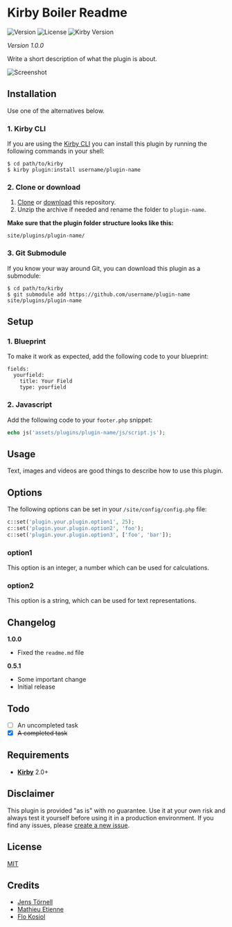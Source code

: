 # Kirby Boiler Readme

![Version](https://img.shields.io/badge/version-1.0.0-green.svg) ![License](https://img.shields.io/badge/license-MIT-green.svg) ![Kirby Version](https://img.shields.io/badge/Kirby-2.0%2B-red.svg)

*Version 1.0.0*

Write a short description of what the plugin is about.

![Screenshot](https://placehold.it/888x150?text=Screenshot)

## Installation

Use one of the alternatives below.

### 1. Kirby CLI

If you are using the [Kirby CLI](https://github.com/getkirby/cli) you can install this plugin by running the following commands in your shell:

```
$ cd path/to/kirby
$ kirby plugin:install username/plugin-name
```

### 2. Clone or download

1. [Clone](https://github.com/username/plugin-name.git) or [download](https://github.com/username/plugin-name/archive/master.zip)  this repository.
2. Unzip the archive if needed and rename the folder to `plugin-name`.

**Make sure that the plugin folder structure looks like this:**

```
site/plugins/plugin-name/
```

### 3. Git Submodule

If you know your way around Git, you can download this plugin as a submodule:

```
$ cd path/to/kirby
$ git submodule add https://github.com/username/plugin-name site/plugins/plugin-name
```

## Setup

### 1. Blueprint

To make it work as expected, add the following code to your blueprint:

```
fields:
  yourfield:
    title: Your Field
    type: yourfield
```

### 2. Javascript

Add the following code to your `footer.php` snippet:

```php
echo js('assets/plugins/plugin-name/js/script.js');
```

## Usage

Text, images and videos are good things to describe how to use this plugin.

## Options

The following options can be set in your `/site/config/config.php` file:

```php
c::set('plugin.your.plugin.option1', 25);
c::set('plugin.your.plugin.option2', 'foo');
c::set('plugin.your.plugin.option3', ['foo', 'bar']);
```

### option1

This option is an integer, a number which can be used for calculations.

### option2

This option is a string, which can be used for text representations.

## Changelog

**1.0.0**

- Fixed the `readme.md` file 

**0.5.1**

- Some important change
- Initial release

## Todo

- [ ] An uncompleted task
- [x] ~~A completed task~~

## Requirements

- [**Kirby**](https://getkirby.com/) 2.0+

## Disclaimer

This plugin is provided "as is" with no guarantee. Use it at your own risk and always test it yourself before using it in a production environment. If you find any issues, please [create a new issue](https://github.com/username/plugin-name/issues/new).

## License

[MIT](https://opensource.org/licenses/MIT)

## Credits

- [Jens Törnell](https://github.com/jenstornell)
- [Mathieu Etienne](https://github.com/Thiousi/)
- [Flo Kosiol](https://github.com/flokosiol)